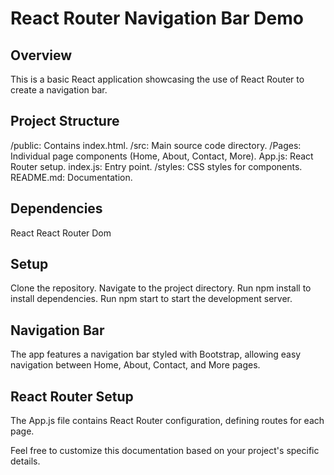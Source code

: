 # React Router Navigation Bar Demo
## Overview
This is a basic React application showcasing the use of React Router to create a navigation bar.

## Project Structure
/public: Contains index.html.
/src: Main source code directory.
/Pages: Individual page components (Home, About, Contact, More).
App.js: React Router setup.
index.js: Entry point.
/styles: CSS styles for components.
README.md: Documentation.
## Dependencies
React
React Router Dom
## Setup
Clone the repository.
Navigate to the project directory.
Run npm install to install dependencies.
Run npm start to start the development server.
## Navigation Bar
The app features a navigation bar styled with Bootstrap, allowing easy navigation between Home, About, Contact, and More pages.

## React Router Setup
The App.js file contains React Router configuration, defining routes for each page.

Feel free to customize this documentation based on your project's specific details.